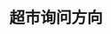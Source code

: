 # 超市询问方向
<sc-dc />
<br />
<dialog>
# [Excuse/v.] me. Can you tell me where I can find bread?
## The [bakery/n.] is at the front of the store.
Keep walking to the front until you see the [cashiers/n.], then turn right.
You will see the bakery in front of you.
# OK. Can you tell me where I can find the peanut butter?
## It's at the far end of [aisle/n./3] 9.
# Got it. Thanks!
## No problem.
</dialog>
